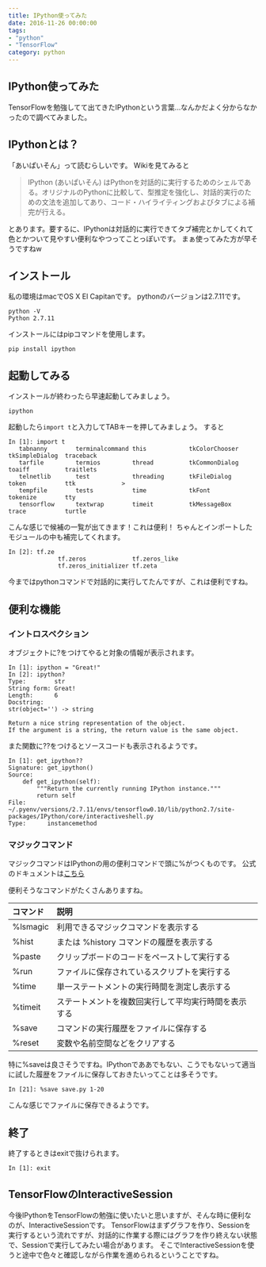 ```yaml
---
title: IPython使ってみた
date: 2016-11-26 00:00:00
tags:
- "python"
- "TensorFlow"
category: python
---
```

## IPython使ってみた
TensorFlowを勉強してて出てきたIPythonという言葉...なんかだよく分からなかったので調べてみました。
<!-- More -->

## IPythonとは？
「あいぱいそん」って読むらしいです。
Wikiを見てみると

>IPython (あいぱいそん) はPythonを対話的に実行するためのシェルである。オリジナルのPythonに比較して、型推定を強化し、対話的実行のための文法を追加してあり、コード・ハイライティングおよびタブによる補完が行える。

とあります。要するに、IPythonは対話的に実行できてタブ補完とかしてくれて色とかついて見やすい便利なやつってことっぽいです。
まぁ使ってみた方が早そうですねw

## インストール
私の環境はmacでOS X El Capitanです。
pythonのバージョンは2.7.11です。

```
python -V
Python 2.7.11
```

インストールにはpipコマンドを使用します。

```
pip install ipython
```

## 起動してみる
インストールが終わったら早速起動してみましょう。

```
ipython
```

起動したら`import t`と入力してTABキーを押してみましょう。
すると

```
In [1]: import t
   tabnanny        terminalcommand this            tkColorChooser  tkSimpleDialog  traceback        
   tarfile         termios         thread          tkCommonDialog  toaiff          traitlets        
   telnetlib       test            threading       tkFileDialog    token           ttk             >
   tempfile        tests           time            tkFont          tokenize        tty              
   tensorflow      textwrap        timeit          tkMessageBox    trace           turtle           
```

こんな感じで候補の一覧が出てきます！これは便利！
ちゃんとインポートしたモジュールの中も補完してくれます。

```
In [2]: tf.ze
              tf.zeros             tf.zeros_like                                           
              tf.zeros_initializer tf.zeta                   
```

今まではpythonコマンドで対話的に実行してたんですが、これは便利ですね。

## 便利な機能

### イントロスペクション

オブジェクトに?をつけてやると対象の情報が表示されます。

```
In [1]: ipython = "Great!"
In [2]: ipython?
Type:        str
String form: Great!
Length:      6
Docstring:  
str(object='') -> string

Return a nice string representation of the object.
If the argument is a string, the return value is the same object.
```

また関数に??をつけるとソースコードも表示されるようです。

```
In [1]: get_ipython??
Signature: get_ipython()
Source:   
    def get_ipython(self):
        """Return the currently running IPython instance."""
        return self
File:      ~/.pyenv/versions/2.7.11/envs/tensorflow0.10/lib/python2.7/site-packages/IPython/core/interactiveshell.py
Type:      instancemethod
```

### マジックコマンド
マジックコマンドはIPythonの用の便利コマンドで頭に%がつくものです。
公式のドキュメントは[こちら](http://ipython.readthedocs.io/en/stable/interactive/magics.html)

便利そうなコマンドがたくさんありますね。

|コマンド|	説明|
|:------|:--------|
|%lsmagic|	利用できるマジックコマンドを表示する|
|%hist |または %history	コマンドの履歴を表示する|
|%paste|	クリップボードのコードをペーストして実行する|
|%run	|ファイルに保存されているスクリプトを実行する|
|%time	|単一ステートメントの実行時間を測定し表示する|
|%timeit|	ステートメントを複数回実行して平均実行時間を表示する|
|%save	|コマンドの実行履歴をファイルに保存する|
|%reset|	変数や名前空間などをクリアする|

特に%saveは良さそうですね。IPythonでああでもない、こうでもないって適当に試した履歴をファイルに保存しておきたいってことは多そうです。

```
In [21]: %save save.py 1-20
```

こんな感じでファイルに保存できるようです。


## 終了
終了するときはexitで抜けられます。

```
In [1]: exit
```

## TensorFlowのInteractiveSession
今後IPythonをTensorFlowの勉強に使いたいと思いますが、そんな時に便利なのが、InteractiveSessionです。
TensorFlowはまずグラフを作り、Sessionを実行するという流れですが、対話的に作業する際にはグラフを作り終えない状態で、Sessionで実行してみたい場合があります。
そこでInteractiveSessionを使うと途中で色々と確認しながら作業を進められるということですね。
